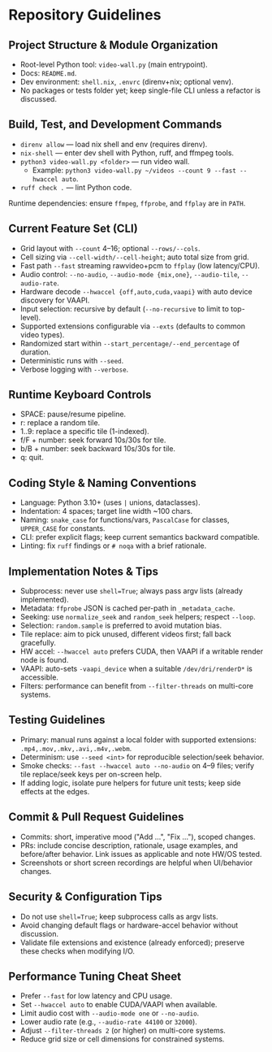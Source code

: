# Repository Guidelines

## Project Structure & Module Organization
- Root-level Python tool: `video-wall.py` (main entrypoint).
- Docs: `README.md`.
- Dev environment: `shell.nix`, `.envrc` (direnv+nix; optional venv).
- No packages or tests folder yet; keep single-file CLI unless a refactor is discussed.

## Build, Test, and Development Commands
- `direnv allow` — load nix shell and env (requires direnv).
- `nix-shell` — enter dev shell with Python, ruff, and ffmpeg tools.
- `python3 video-wall.py <folder>` — run video wall.
  - Example: `python3 video-wall.py ~/videos --count 9 --fast --hwaccel auto`.
- `ruff check .` — lint Python code.

Runtime dependencies: ensure `ffmpeg`, `ffprobe`, and `ffplay` are in `PATH`.

## Current Feature Set (CLI)
- Grid layout with `--count` 4–16; optional `--rows/--cols`.
- Cell sizing via `--cell-width/--cell-height`; auto total size from grid.
- Fast path `--fast` streaming rawvideo+pcm to `ffplay` (low latency/CPU).
- Audio control: `--no-audio`, `--audio-mode {mix,one}`, `--audio-tile`, `--audio-rate`.
- Hardware decode `--hwaccel {off,auto,cuda,vaapi}` with auto device discovery for VAAPI.
- Input selection: recursive by default (`--no-recursive` to limit to top-level).
- Supported extensions configurable via `--exts` (defaults to common video types).
- Randomized start within `--start_percentage/--end_percentage` of duration.
- Deterministic runs with `--seed`.
- Verbose logging with `--verbose`.

## Runtime Keyboard Controls
- SPACE: pause/resume pipeline.
- r: replace a random tile.
- 1..9: replace a specific tile (1-indexed).
- f/F + number: seek forward 10s/30s for tile.
- b/B + number: seek backward 10s/30s for tile.
- q: quit.

## Coding Style & Naming Conventions
- Language: Python 3.10+ (uses `|` unions, dataclasses).
- Indentation: 4 spaces; target line width ~100 chars.
- Naming: `snake_case` for functions/vars, `PascalCase` for classes, `UPPER_CASE` for constants.
- CLI: prefer explicit flags; keep current semantics backward compatible.
- Linting: fix `ruff` findings or `# noqa` with a brief rationale.

## Implementation Notes & Tips
- Subprocess: never use `shell=True`; always pass argv lists (already implemented).
- Metadata: `ffprobe` JSON is cached per-path in `_metadata_cache`.
- Seeking: use `normalize_seek` and `random_seek` helpers; respect `--loop`.
- Selection: `random.sample` is preferred to avoid mutation bias.
- Tile replace: aim to pick unused, different videos first; fall back gracefully.
- HW accel: `--hwaccel auto` prefers CUDA, then VAAPI if a writable render node is found.
- VAAPI: auto-sets `-vaapi_device` when a suitable `/dev/dri/renderD*` is accessible.
- Filters: performance can benefit from `--filter-threads` on multi-core systems.

## Testing Guidelines
- Primary: manual runs against a local folder with supported extensions: `.mp4,.mov,.mkv,.avi,.m4v,.webm`.
- Determinism: use `--seed <int>` for reproducible selection/seek behavior.
- Smoke checks: `--fast --hwaccel auto --no-audio` on 4–9 files; verify tile replace/seek keys per on-screen help.
- If adding logic, isolate pure helpers for future unit tests; keep side effects at the edges.

## Commit & Pull Request Guidelines
- Commits: short, imperative mood ("Add …", "Fix …"), scoped changes.
- PRs: include concise description, rationale, usage examples, and before/after behavior. Link issues as applicable and note HW/OS tested.
- Screenshots or short screen recordings are helpful when UI/behavior changes.

## Security & Configuration Tips
- Do not use `shell=True`; keep subprocess calls as argv lists.
- Avoid changing default flags or hardware-accel behavior without discussion.
- Validate file extensions and existence (already enforced); preserve these checks when modifying I/O.

## Performance Tuning Cheat Sheet
- Prefer `--fast` for low latency and CPU usage.
- Set `--hwaccel auto` to enable CUDA/VAAPI when available.
- Limit audio cost with `--audio-mode one` or `--no-audio`.
- Lower audio rate (e.g., `--audio-rate 44100` or `32000`).
- Adjust `--filter-threads 2` (or higher) on multi-core systems.
- Reduce grid size or cell dimensions for constrained systems.

